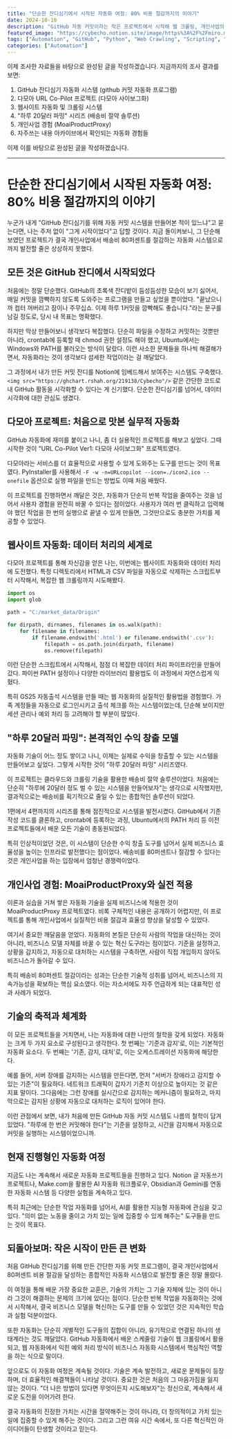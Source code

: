 ```yaml
---
title: "단순한 잔디심기에서 시작된 자동화 여정: 80% 비용 절감까지의 이야기"
date: 2024-10-10
description: "GitHub 자동 커밋이라는 작은 프로젝트에서 시작해 웹 크롤링, 개인사업의 배송비 80% 절감 시스템 구축까지, 자동화 기술을 통해 비즈니스 모델을 혁신한 경험과 성장의 과정을 기록합니다."
featured_image: "https://cybecho.notion.site/image/https%3A%2F%2Fmiro.medium.com%2Fmax%2F1400%2F1*i5kspLfcTfk1NjmJUYJJaQ.png?table=block&id=c3eac632-b7b7-42ba-aa72-749ede19e65a&spaceId=09ccd4d5-876c-4bba-bbdf-cc77a0a11257&width=2000&userId=&cache=v2"
tags: ["Automation", "GitHub", "Python", "Web Crawling", "Scripting", "Business", "Cost Reduction", "System", "AI"]
categories: ["Automation"]
---
```


이제 조사한 자료들을 바탕으로 완성된 글을 작성하겠습니다. 지금까지의 조사 결과를 보면:

1. GitHub 잔디심기 자동화 시스템 (github 커밋 자동화 프로그램)
2. 다모아 URL Co-Pilot 프로젝트 (다모아 사이보그화)
3. 웹사이트 자동화 및 크롤링 시스템
4. "하루 20달러 파밍" 시리즈 (배송비 절약 솔루션)
5. 개인사업 경험 (MoaiProductProxy)
6. 자주쓰는 내용 아카이브에서 확인되는 자동화 경험들

이제 이를 바탕으로 완성된 글을 작성하겠습니다.

---

# 단순한 잔디심기에서 시작된 자동화 여정: 80% 비용 절감까지의 이야기

누군가 내게 "GitHub 잔디심기를 위해 자동 커밋 시스템을 만들어본 적이 있느냐"고 묻는다면, 나는 주저 없이 "그게 시작이었다"고 답할 것이다. 지금 돌이켜보니, 그 단순해 보였던 프로젝트가 결국 개인사업에서 배송비 80퍼센트를 절감하는 자동화 시스템으로까지 발전할 줄은 상상하지 못했다.

## 모든 것은 GitHub 잔디에서 시작되었다

처음에는 정말 단순했다. GitHub의 초록색 잔디밭이 듬성듬성한 모습이 보기 싫어서, 매일 커밋을 깜빡하지 않도록 도와주는 프로그램을 만들고 싶었을 뿐이었다. "끝났으니까 컴터 꺼버리고 잠이나 주무십쇼. 이제 하루 1커밋을 깜빡해도 좋습니다."라는 문구를 남길 정도로, 당시 내 목표는 명확했다.

하지만 막상 만들어보니 생각보다 복잡했다. 단순히 파일을 수정하고 커밋하는 것뿐만 아니라, crontab에 등록할 때 chmod 권한 설정도 해야 했고, Ubuntu에서는 Windows와 PATH를 불러오는 방식이 달랐다. 이런 사소한 문제들을 하나씩 해결해가면서, 자동화라는 것이 생각보다 섬세한 작업이라는 걸 깨달았다.

그 과정에서 내가 만든 커밋 잔디를 Notion에 임베드해서 보여주는 시스템도 구축했다. `<img src="https://ghchart.rshah.org/219138/Cybecho"/>` 같은 간단한 코드로 내 GitHub 활동을 시각화할 수 있다는 게 신기했다. 단순한 잔디심기를 넘어서, 데이터 시각화에 대한 관심도 생겼다.

## 다모아 프로젝트: 처음으로 맛본 실무적 자동화

GitHub 자동화에 재미를 붙이고 나니, 좀 더 실용적인 프로젝트를 해보고 싶었다. 그때 시작한 것이 "URL Co-Pilot Ver1: 다모아 사이보그화" 프로젝트였다.

다모아라는 서비스를 더 효율적으로 사용할 수 있게 도와주는 도구를 만드는 것이 목표였다. PyInstaller를 사용해서 `-F -w -n=URLcopilot --icon=./icon2.ico --onefile` 옵션으로 실행 파일을 만드는 방법도 이때 처음 배웠다.

이 프로젝트를 진행하면서 깨달은 것은, 자동화가 단순히 반복 작업을 줄여주는 것을 넘어서 사용자 경험을 완전히 바꿀 수 있다는 점이었다. 사용자가 여러 번 클릭하고 입력해야 했던 작업을 한 번의 실행으로 끝낼 수 있게 만들면, 그것만으로도 충분한 가치를 제공할 수 있었다.

## 웹사이트 자동화: 데이터 처리의 세계로

다모아 프로젝트를 통해 자신감을 얻은 나는, 이번에는 웹사이트 자동화와 데이터 처리에 도전했다. 특정 디렉토리에서 HTML과 CSV 파일을 자동으로 삭제하는 스크립트부터 시작해서, 복잡한 웹 크롤링까지 시도해봤다.

```python
import os
import glob

path = "C:/market_data/Origin"

for dirpath, dirnames, filenames in os.walk(path):
    for filename in filenames:
        if filename.endswith('.html') or filename.endswith('.csv'):
            filepath = os.path.join(dirpath, filename)
            os.remove(filepath)
```

이런 단순한 스크립트에서 시작해서, 점점 더 복잡한 데이터 처리 파이프라인을 만들어갔다. 파이썬 PATH 설정이나 다양한 라이브러리 활용법도 이 과정에서 자연스럽게 익혔다.

특히 GS25 자동출석 시스템을 만들 때는 웹 자동화의 실질적인 활용법을 경험했다. 가족 계정들을 자동으로 로그인시키고 출석 체크를 하는 시스템이었는데, 단순해 보이지만 세션 관리나 예외 처리 등 고려해야 할 부분이 많았다.

## "하루 20달러 파밍": 본격적인 수익 창출 모델

자동화 기술이 어느 정도 쌓이고 나니, 이제는 실제로 수익을 창출할 수 있는 시스템을 만들어보고 싶었다. 그렇게 시작한 것이 "하루 20달러 파밍" 시리즈였다.

이 프로젝트는 클라우드와 크롤링 기술을 활용한 배송비 절약 솔루션이었다. 처음에는 단순히 "하루에 20달러 정도 벌 수 있는 시스템을 만들어보자"는 생각으로 시작했지만, 결과적으로는 배송비를 획기적으로 줄일 수 있는 종합적인 솔루션이 되었다.

1편에서 4편까지의 시리즈를 통해 점진적으로 시스템을 발전시켰다. GitHub에서 기존 작성 코드를 클론하고, crontab에 등록하는 과정, Ubuntu에서의 PATH 처리 등 이전 프로젝트들에서 배운 모든 기술이 총동원되었다.

특히 인상적이었던 것은, 이 시스템이 단순한 수익 창출 도구를 넘어서 실제 비즈니스 효율성을 높이는 인프라로 발전했다는 점이었다. 배송비를 80퍼센트나 절감할 수 있다는 것은 개인사업을 하는 입장에서 엄청난 경쟁력이었다.

## 개인사업 경험: MoaiProductProxy와 실전 적용

이론과 실습을 거쳐 쌓은 자동화 기술을 실제 비즈니스에 적용한 것이 MoaiProductProxy 프로젝트였다. 비록 구체적인 내용은 공개하기 어렵지만, 이 프로젝트를 통해 개인사업에서 실질적인 비용 절감과 효율성 향상을 달성할 수 있었다.

여기서 중요한 깨달음을 얻었다. 자동화의 본질은 단순히 사람의 작업을 대신하는 것이 아니라, 비즈니스 모델 자체를 바꿀 수 있는 혁신 도구라는 점이었다. 기준을 설정하고, 상황을 감지하고, 자동으로 대처하는 시스템을 구축하면, 사람이 직접 개입하지 않아도 비즈니스가 돌아갈 수 있다.

특히 배송비 80퍼센트 절감이라는 성과는 단순한 기술적 성취를 넘어서, 비즈니스의 지속가능성을 확보하는 핵심 요소였다. 이는 자소서에도 자주 언급하게 되는 대표적인 성과 사례가 되었다.

## 기술의 축적과 체계화

이 모든 프로젝트들을 거치면서, 나는 자동화에 대한 나만의 철학을 갖게 되었다. 자동화는 크게 두 가지 요소로 구성된다고 생각한다. 첫 번째는 '기준과 감지'로, 이는 기본적인 자동화 요소다. 두 번째는 '기존, 감지, 대처'로, 이는 오케스트레이션 자동화에 해당한다.

예를 들어, 서버 장애를 감지하는 시스템을 만든다면, 먼저 "서버가 장애라고 감지할 수 있는 기준"이 필요하다. 네트워크 트래픽이 갑자기 기준치 이상으로 높아지는 것 같은 지표 말이다. 그다음에는 그런 장애를 실시간으로 감지하는 메커니즘이 필요하고, 마지막으로는 감지된 상황에 자동으로 대처하는 로직이 있어야 한다.

이런 관점에서 보면, 내가 처음에 만든 GitHub 자동 커밋 시스템도 나름의 철학이 담겨 있었다. "하루에 한 번은 커밋해야 한다"는 기준을 설정하고, 시간을 감지해서 자동으로 커밋을 실행하는 시스템이었으니까.

## 현재 진행형인 자동화 여정

지금도 나는 계속해서 새로운 자동화 프로젝트들을 진행하고 있다. Notion 글 자동쓰기 프로젝트나, Make.com을 활용한 AI 자동화 워크플로우, Obsidian과 Gemini를 연동한 자동화 시스템 등 다양한 실험을 계속하고 있다.

특히 최근에는 단순한 작업 자동화를 넘어서, AI를 활용한 지능형 자동화에 관심을 갖고 있다. "의미 없는 노동을 줄이고 가치 있는 일에 집중할 수 있게 해주는" 도구들을 만드는 것이 목표다.

## 되돌아보며: 작은 시작이 만든 큰 변화

처음 GitHub 잔디심기를 위해 만든 간단한 자동 커밋 프로그램이, 결국 개인사업에서 80퍼센트 비용 절감을 달성하는 종합적인 자동화 시스템으로 발전할 줄은 정말 몰랐다.

이 여정을 통해 배운 가장 중요한 교훈은, 기술의 가치는 그 기술 자체에 있는 것이 아니라 그것이 해결하는 문제의 크기에 있다는 점이다. 단순한 반복 작업을 자동화하는 것에서 시작해서, 결국 비즈니스 모델을 혁신하는 도구를 만들 수 있었던 것은 지속적인 학습과 실험 덕분이었다.

또한 자동화는 단순히 개별적인 도구들의 집합이 아니라, 유기적으로 연결된 하나의 생태계라는 것도 깨달았다. GitHub 자동화에서 배운 스케줄링 기술이 웹 크롤링에서 활용되고, 웹 자동화에서 익힌 예외 처리 방식이 비즈니스 자동화 시스템에서 핵심적인 역할을 하는 식으로 말이다.

앞으로도 이 자동화 여정은 계속될 것이다. 기술은 계속 발전하고, 새로운 문제들이 등장하며, 더 효율적인 해결책들이 나타날 것이다. 중요한 것은 처음의 그 마음가짐을 잃지 않는 것이다. "더 나은 방법이 있다면 무엇이든지 시도해보자"는 정신으로, 계속해서 새로운 도전을 이어가려 한다.

결국 자동화의 진정한 가치는 시간을 절약해주는 것이 아니라, 더 창의적이고 가치 있는 일에 집중할 수 있게 해주는 것이다. 그리고 그런 여유 시간 속에서, 또 다른 혁신적인 아이디어들이 탄생할 것이라고 믿는다.